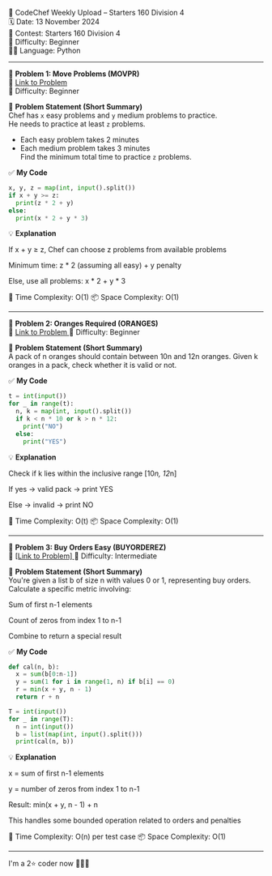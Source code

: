 🚀 CodeChef Weekly Upload – Starters 160 Division 4  
🗓️ Date: 13 November 2024  
📁 Contest: Starters 160 Division 4  
🎯 Difficulty: Beginner  
👨‍💻 Language: Python  

---

🧩 **Problem 1: Move Problems (MOVPR)**  
🔗 [Link to Problem](https://www.codechef.com/problems/MOVPR)  
🚩 Difficulty: Beginner  

📝 **Problem Statement (Short Summary)**  
Chef has `x` easy problems and `y` medium problems to practice.  
He needs to practice at least `z` problems.  
- Each easy problem takes 2 minutes  
- Each medium problem takes 3 minutes  
Find the minimum total time to practice `z` problems.

✅ **My Code**
```python
x, y, z = map(int, input().split())
if x + y >= z:
  print(z * 2 + y)
else:
  print(x * 2 + y * 3)
```
💡 **Explanation**

If x + y ≥ z, Chef can choose z problems from available problems

Minimum time: z * 2 (assuming all easy) + y penalty

Else, use all problems: x * 2 + y * 3

🧠 Time Complexity: O(1)
📦 Space Complexity: O(1)

---


🧩 **Problem 2: Oranges Required (ORANGES)**  
🔗 [Link to Problem ](https://www.codechef.com/problems/ORANGES)
🚩 Difficulty: Beginner  

📝 **Problem Statement (Short Summary)**  
A pack of n oranges should contain between 10n and 12n oranges.
Given k oranges in a pack, check whether it is valid or not.

✅ **My Code**
```python
t = int(input())
for _ in range(t):
  n, k = map(int, input().split())
  if k < n * 10 or k > n * 12:
    print("NO")
  else:
    print("YES")

```
💡 **Explanation**

Check if k lies within the inclusive range [10*n, 12*n]

If yes → valid pack → print YES

Else → invalid → print NO

🧠 Time Complexity: O(t)
📦 Space Complexity: O(1)

---


🧩 **Problem 3: Buy Orders Easy (BUYORDEREZ)**  
🔗 [[Link to Problem] ](https://www.codechef.com/problems/BUYORDEREZ)
🚩 Difficulty: Intermediate

📝 **Problem Statement (Short Summary)**  
You're given a list b of size n with values 0 or 1, representing buy orders.
Calculate a specific metric involving:

Sum of first n-1 elements

Count of zeros from index 1 to n-1

Combine to return a special result

✅ **My Code**
```python
def cal(n, b):
  x = sum(b[0:n-1])
  y = sum(1 for i in range(1, n) if b[i] == 0)
  r = min(x + y, n - 1)
  return r + n

T = int(input())
for _ in range(T):
  n = int(input())
  b = list(map(int, input().split()))
  print(cal(n, b))

```
💡 **Explanation**

x = sum of first n-1 elements

y = number of zeros from index 1 to n-1

Result: min(x + y, n - 1) + n

This handles some bounded operation related to orders and penalties

🧠 Time Complexity: O(n) per test case
📦 Space Complexity: O(1)

----

I'm a 2⭐ coder now 🥳🎊🎉
